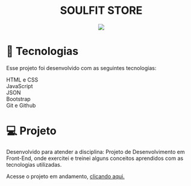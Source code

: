 <h1 align="center"> SOULFIT STORE</h1>
<p align="center">
<img loading="lazy" src="http://img.shields.io/static/v1?label=STATUS&message=EM%20DESENVOLVIMENTO&color=GREEN&style=for-the-badge"/>
</p>

<h1>🚀 Tecnologias</h1>

<p>Esse projeto foi desenvolvido com as seguintes tecnologias:</p>

HTML e CSS</br>
JavaScript</br>
JSON</br>
Bootstrap</br>
Git e Github</br>

<h1>💻 Projeto</h1>
Desenvolvido para atender a disciplina: Projeto de Desenvolvimento em Front-End, onde exercitei e treinei alguns conceitos aprendidos com as tecnologias utilizadas.

Acesse o projeto em andamento, <a href="https://soulfitstore.000webhostapp.com/
">clicando aqui.</a> 


